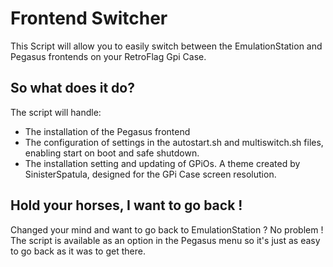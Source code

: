 # Frontend Switcher
  
This Script will allow you to easily switch between the EmulationStation and Pegasus frontends on your RetroFlag Gpi Case.
  
  
## So what does it do?  
  
The script will handle:
- The installation of the Pegasus frontend
- The configuration of settings in the autostart.sh and multiswitch.sh files, enabling start on boot and safe shutdown.
- The installation setting and updating of GPiOs. A theme created by SinisterSpatula, designed for the GPi Case screen resolution.
  
## Hold your horses, I want to go back !
  
Changed your mind and want to go back to EmulationStation ? No problem !
The script is available as an option in the Pegasus menu so it's just as easy to go back as it was to get there.
